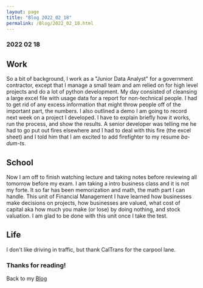 ```yaml
---
layout: page
title: "Blog 2022_02_18"
permalink: /Blog/2022_02_18.html
---
```


### 2022 02 18

## Work
So a bit of background, I work as a "Junior Data Analyst" for a government contractor, except that I manage a small team and am relied on for high level projects and do a lot of python development.  My day consisted of cleansing a large excel file with usage data for a report for non-technical people. I had to get rid of any excess information that might throw people off of the important part, the numbers. I also outlined a demo I am going to record next week on a project I developed. I have to explain briefly how it works, run the process, and show the results. A senior developer was telling me he had to go put out fires elsewhere and I had to deal with this fire (the excel sheet) and I told him that I am excited to add firefighter to my resume _ba-dum-ts_.

## School
Now I am off to finish watching lecture and taking notes before reviewing all tomorrow before my exam. I am taking a intro business class and it is not my forte. It so far has been memorization and math, the math part I can handle. This unit of Financial Management I have learned how businesses make decisions on projects, how businesses are valued, what cost of capital aka how much you make (or lose) by doing nothing, and stock valuation. I am glad to be done with this unit once I take the test.

## Life
I don't like driving in traffic, but thank CalTrans for the carpool lane.

### Thanks for reading!

Back to my [Blog](clevertrevor.me/Blog/)
